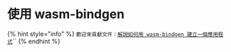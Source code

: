 # 使用 wasm-bindgen

{% hint style="info" %}
`歡迎來貢獻文件：`[`解說如何用 wasm-bindgen 建立一個應用程式`](https://github.com/yewstack/docs/issues/34)\`\`
{% endhint %}

